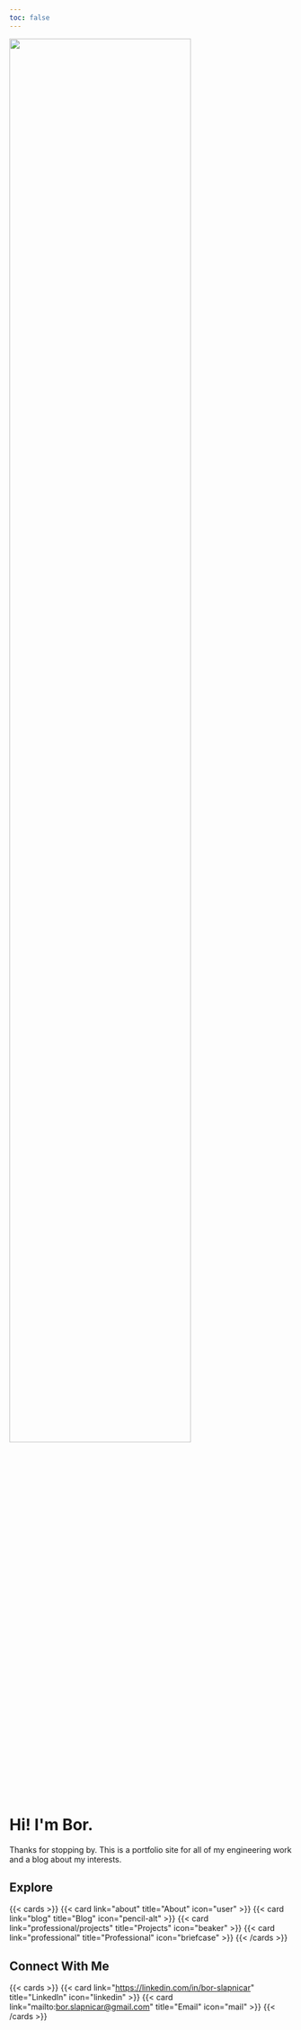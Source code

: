 ```yaml
---
toc: false 
---
```


<a href="about/">
<img src="/images/cover-photo.jpg" width=80%>
</a>

# Hi! I'm Bor.

Thanks for stopping by. This is a portfolio site for all of my engineering work and a blog about my interests. 

## Explore

{{< cards >}}
  {{< card link="about" title="About" icon="user" >}}
  {{< card link="blog" title="Blog" icon="pencil-alt" >}}
  {{< card link="professional/projects" title="Projects" icon="beaker" >}}
  {{< card link="professional" title="Professional" icon="briefcase" >}}
{{< /cards >}}

## Connect With Me

{{< cards >}}
  {{< card link="https://linkedin.com/in/bor-slapnicar" title="LinkedIn" icon="linkedin" >}}
  {{< card link="mailto:bor.slapnicar@gmail.com" title="Email" icon="mail" >}}
{{< /cards >}}

